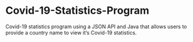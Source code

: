 # Covid-19-Statistics-Program
Covid-19 statistics program using a JSON API and Java that allows users to provide a country name to view it’s Covid-19 statistics.
